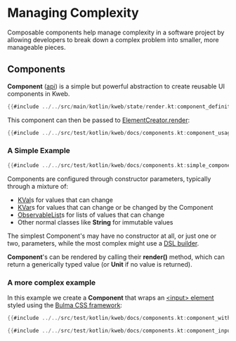 # Managing Complexity 

Composable components help manage complexity in a software project by allowing developers to break down
a complex problem into smaller, more manageable pieces.

## Components

**Component** ([api](https://docs.kweb.io/api/kweb-core/kweb.state/-component/index.html?query=interface%20Component%3CR%3E)) 
is a simple but powerful abstraction to create reusable UI components in Kweb.

```kotlin
{{#include ../../src/main/kotlin/kweb/state/render.kt:component_definition}}
```

This component can then be passed to [ElementCreator.render](https://docs.kweb.io/api/kweb-core/kweb.state/render.html):

```kotlin
{{#include ../../src/test/kotlin/kweb/docs/components.kt:component_usage}}
```

### A Simple Example

```kotlin
{{#include ../../src/test/kotlin/kweb/docs/components.kt:simple_component}}
```

Components are configured through constructor parameters, typically through
a mixture of:

* [KVal](https://docs.kweb.io/api/kweb-core/kweb.state/-k-val/index.html)s for values that can change
* [KVar](https://docs.kweb.io/api/kweb-core/kweb.state/-k-var/index.html)s for values that can change or be changed by the Component
* [ObservableList](https://docs.kweb.io/api/kweb-core/kweb.state/-observable-list/index.html)s for lists of values that can change
* Other normal classes like **String** for immutable values

The simplest Component's may have no constructor at all, or just one or two, 
parameters, while the most complex might use a [DSL builder](https://in-kotlin.com/design-patterns/builder-pattern/dsl/).

**Component**'s can be rendered by calling their **render()** method, which can return
a generically typed value (or **Unit** if no value is returned).

### A more complex example

In this example we create a **Component** that wraps an [\<input\> element](https://bulma.io/documentation/form/input/)
styled using the [Bulma CSS framework](https://bulma.io/):

```kotlin
{{#include ../../src/test/kotlin/kweb/docs/components.kt:component_with_state}}
```

```kotlin
{{#include ../../src/test/kotlin/kweb/docs/components.kt:component_input_example}}
```